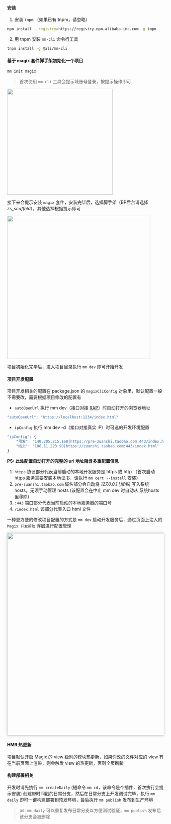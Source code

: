 #### 安装
1. 安装 `tnpm` （如果已有 tnpm，请忽略）
```bash
npm install --registry=https://registry.npm.alibaba-inc.com -g tnpm
```

2. 用 tnpm 安装 `mm-cli` 命令行工具 
```bash
tnpm install -g @ali/mm-cli
```

#### 基于 magix 套件脚手架初始化一个项目
```bash
mm init magix
```
> 首次使用 `mm-cli` 工具会提示域账号登录，按提示操作即可

<img width="340" src="https://img.alicdn.com/imgextra/i2/O1CN01KZqyOY1vw8Z2TSaNc_!!6000000006236-2-tps-630-192.png">

接下来会提示安装 `magix` 套件，安装完毕后，选择脚手架（BP后台请选择 *zs_scaffold*），其他选择根据提示即可

<img width="460" src="https://img.alicdn.com/imgextra/i4/O1CN01isQgwW1VmM61jRYd4_!!6000000002695-2-tps-884-456.png">

项目初始化完毕后，进入项目目录执行 `mm dev` 即可开始开发


#### 项目开发配置
项目开发相关的配置在 package.json 的 `magixCliConfig` 对象里，默认配置一般不需要改，需要根据项目修改的配置有

- `autoOpenUrl` 执行 mm dev（接口对接 [RAP](rap)）时自动打开的浏览器地址
```javascript
"autoOpenUrl": "https://localhost:1234/index.html" 
```
- `ipConfig` 执行 mm dev -d（接口对接真实 IP）时可选的开发环境配置
```javascript
"ipConfig": {
    "预发": "140.205.215.168|https://pre-zuanshi.taobao.com:443/index.html",
    "线上": "106.11.223.90|https://zuanshi.taobao.com:443/index.html"
}
```
  **PS: 此处配置自动打开的完整的 url 地址隐含多重配置信息**
  1. `https` 协议部分代表当前启动的本地开发服务是 https 或 http （首次启动 https 服务需要安装本地证书，请执行 `mm cert --install` 安装）
  2. `pre-zuanshi.taobao.com` 域名部分会自动将 *127.0.0.1 [域名]* 写入系统 hosts，无须手动管理 hosts (该配置会在中止 mm dev 时自动从 系统hosts 里移除)
  3. `:443` 端口部分代表当前启动的本地服务器的端口号
  4. `/index.html` 该部分代表入口 html 文件

一种更方便的修改项目配置的方式是 `mm dev` 启动开发服务后，通过页面上注入的 `Magix 开发帮助` 浮层进行配置管理

<img width="650" style="box-shadow: 0 0 10px rgba(0,0,0,0.2)" src="https://img.alicdn.com/imgextra/i4/O1CN01US01CI1tZZp5qMFw9_!!6000000005916-2-tps-1462-1670.png">


#### HMR 热更新
项目默认开启 Magix 的 view 级别的模块热更新，如果你改的文件对应的 view 有在当前页面上渲染，则会触发 view 的热更新，否则全页刷新 

#### 构建部署相关
开发时请先执行 `mm createDaily` (短命令 `mm cd`，该命令是个插件，首次执行会提示安装) 创建带时间戳的日常分支，然后在日常分支上开发调试完毕，执行 `mm daily` 即可一键构建部署到预发环境，最后执行 `mm publish` 发布到生产环境
> ps: `mm daily` 可以重复发布日常分支以方便测试验证，`mm publish` 发布后该分支会被删除